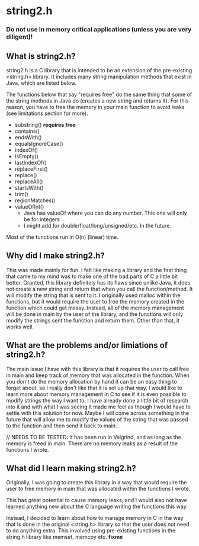 # string2.h
### Do not use in memory critical applications (unless you are very diligent)!


## What is string2.h?
string2.h is a C library that is intended to be an extension of the pre-existing <string.h> library. It includes many string manipulation methods that exist in Java, which are listed below. 

The functions below that say "requires free" do the same thing that some of the string methods in Java do (creates a new string and returns it). For this reason, you have to free the memory in your main function to avoid leaks (see limitations section for more). 

- substring() **requires free**
- contains() 
- endsWith()
- equalsIgnoreCase()
- indexOf()
- isEmpty() 
- lastIndexOf()
- replaceFirst()
- replace()
- replaceAll()
- startsWith()
- trim()
- regionMatches()
- valueOfInt()
    - Java has valueOf where you can do any number. This one will only be for integers
    - I might add for double/float/long/unsigned/etc. In the future. 

Most of the functions run in O(n) (linear) time. 

## Why did I make string2.h?
This was made mainly for fun. I felt like making a library and the first thing that came to my mind was to make one of the bad parts of C a little bit better. 
Granted, this library definitely has its flaws since unlike Java, it does not create a new string and return that when you call the function/method. It will modify the string that is sent to it. I originally used malloc within the functions, but it would require the user to free the memory created in the function which could get messy. Instead, all of the memory management will be done in main by the user of the library, and the functions will only modify the strings sent the function and return them. 
Other than that, it works well. 

## What are the problems and/or limiations of string2.h?
The main issue I have with this library is that it requires the user to call free in main and keep track of memory that was allocated in the function. When you don't do the memory allocation by hand it can be an easy thing to forget about, so I really don't like that it is set up that way. 
I would like to learn more about memory management in C to see if it is even possible to modify strings the way I want to. I have already done a little bit of research into it and with what I was seeing it made me feel as though I would have to settle with this solution for now. Maybe I will come across something in the future that will allow me to modify the values of the string that was passed to the function and then send it back to main. 

// NEEDS TO BE TESTED: It has been run in Valgrind, and as long as the memory is freed in main. There are no memory leaks as a result of the functions I wrote. 

## What did I learn making string2.h?
Originally, I was going to create this library in a way that would require the user to free memory in main that was allocated within the functions I wrote. 

This has great potential to cause memory leaks, and I would also not have learned anything new about the C language writing the functions this way. 

Instead, I decided to learn about how to manage memory in C in the way that is done in the original <string.h> library so that the user does not need to do anything extra. This involved using pre-existing functions in the string.h library like memset, memcpy etc. **fixme**

